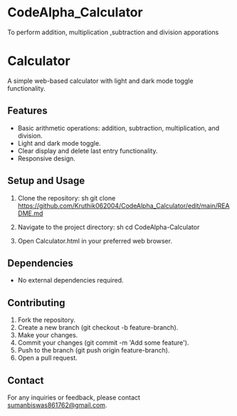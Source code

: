 # CodeAlpha_Calculator
To perform addition, multiplication ,subtraction and division apporations


# Calculator

A simple web-based calculator with light and dark mode toggle functionality.

## Features

- Basic arithmetic operations: addition, subtraction, multiplication, and division.
- Light and dark mode toggle.
- Clear display and delete last entry functionality.
- Responsive design.

## Setup and Usage

1. Clone the repository:
    sh
    git clone https://github.com/Kruthik062004/CodeAlpha_Calculator/edit/main/README.md
    
2. Navigate to the project directory:
    sh
    cd CodeAlpha-Calculator
    
3. Open Calculator.html in your preferred web browser.

## Dependencies

- No external dependencies required.

## Contributing

1. Fork the repository.
2. Create a new branch (git checkout -b feature-branch).
3. Make your changes.
4. Commit your changes (git commit -m 'Add some feature').
5. Push to the branch (git push origin feature-branch).
6. Open a pull request.

## Contact

For any inquiries or feedback, please contact [sumanbiswas861762@gmail.com](mailto:sumanbiswas861762@gmail.com).
